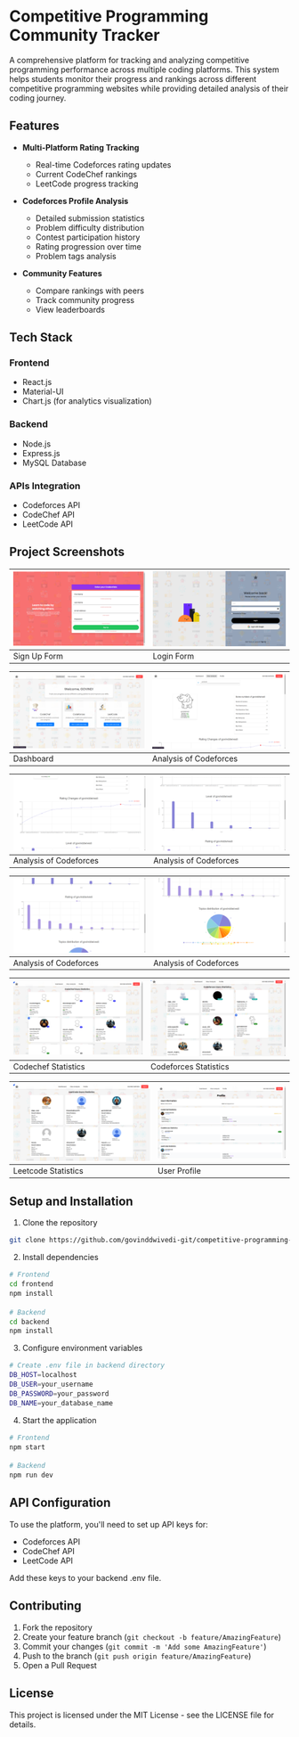 # Competitive Programming Community Tracker

A comprehensive platform for tracking and analyzing competitive programming performance across multiple coding platforms. This system helps students monitor their progress and rankings across different competitive programming websites while providing detailed analysis of their coding journey.

## Features

- **Multi-Platform Rating Tracking**
  - Real-time Codeforces rating updates
  - Current CodeChef rankings
  - LeetCode progress tracking

- **Codeforces Profile Analysis**
  - Detailed submission statistics
  - Problem difficulty distribution
  - Contest participation history
  - Rating progression over time
  - Problem tags analysis

- **Community Features**
  - Compare rankings with peers
  - Track community progress
  - View leaderboards

## Tech Stack

### Frontend
- React.js
- Material-UI
- Chart.js (for analytics visualization)

### Backend
- Node.js
- Express.js
- MySQL Database

### APIs Integration
- Codeforces API
- CodeChef API
- LeetCode API

## Project Screenshots

| ![Screenshot 1](./screenshots/Screenshot%20(2185).png) | ![Screenshot 2](./screenshots/Screenshot%20(2186).png) |
|---|---|
| Sign Up Form | Login Form |

| ![Screenshot 3](./screenshots/Screenshot%20(2188).png) | ![Screenshot 4](./screenshots/Screenshot%20(2189).png) |
|---|---|
| Dashboard | Analysis of Codeforces |

| ![Sreenshot 4](./screenshots/Screenshot%20(2190).png) | ![Step 2](./screenshots/Screenshot%20(2191).png) |
|---|---|
| Analysis of Codeforces | Analysis of Codeforces |

| ![Screenshot 3](./screenshots/Screenshot%20(2192).png) | ![Screenshot 4](./screenshots/Screenshot%20(2193).png) |
|---|---|
| Analysis of Codeforces | Analysis of Codeforces |

| ![Screenshot 3](./screenshots/Screenshot%20(2195).png) | ![Screenshot 4](./screenshots/Screenshot%20(2196).png) |
|---|---|
| Codechef Statistics | Codeforces Statistics |

| ![Screenshot 3](./screenshots/Screenshot%20(2203).png) | ![Screenshot 4](./screenshots/Screenshot%20(2204).png) |
|---|---|
| Leetcode Statistics | User Profile |

## Setup and Installation

1. Clone the repository
```bash
git clone https://github.com/govinddwivedi-git/competitive-programming-tracker.git
```

2. Install dependencies
```bash
# Frontend
cd frontend
npm install

# Backend
cd backend
npm install
```

3. Configure environment variables
```bash
# Create .env file in backend directory
DB_HOST=localhost
DB_USER=your_username
DB_PASSWORD=your_password
DB_NAME=your_database_name
```

4. Start the application
```bash
# Frontend
npm start

# Backend
npm run dev
```

## API Configuration

To use the platform, you'll need to set up API keys for:
- Codeforces API
- CodeChef API
- LeetCode API

Add these keys to your backend .env file.

## Contributing

1. Fork the repository
2. Create your feature branch (`git checkout -b feature/AmazingFeature`)
3. Commit your changes (`git commit -m 'Add some AmazingFeature'`)
4. Push to the branch (`git push origin feature/AmazingFeature`)
5. Open a Pull Request

## License

This project is licensed under the MIT License - see the LICENSE file for details.
